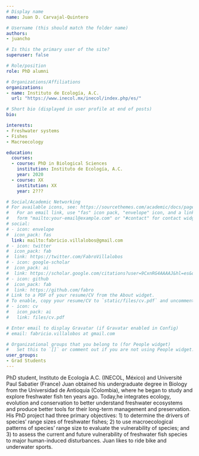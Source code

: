 ```yaml
---
# Display name
name: Juan D. Carvajal-Quintero

# Username (this should match the folder name)
authors:
- juancho

# Is this the primary user of the site?
superuser: false

# Role/position
role: PhD alumni

# Organizations/Affiliations
organizations:
- name: Instituto de Ecología, A.C. 
  url: "https://www.inecol.mx/inecol/index.php/es/"

# Short bio (displayed in user profile at end of posts)
bio: 

interests:
- Freshwater systems
- Fishes
- Macroecology

education:
  courses:
  - course: PhD in Biological Sciences
    institution: Instituto de Ecología, A.C.
    year: 2020
  - course: XX
    institution: XX
    year: 2???

# Social/Academic Networking
# For available icons, see: https://sourcethemes.com/academic/docs/page-builder/#icons
#   For an email link, use "fas" icon pack, "envelope" icon, and a link in the
#   form "mailto:your-email@example.com" or "#contact" for contact widget.
# social:
# - icon: envelope
#  icon_pack: fas
  link: mailto:fabricio.villalobos@gmail.com
# - icon: twitter
#  icon_pack: fab
#  link: https://twitter.com/FabroVillalobos
# - icon: google-scholar
#  icon_pack: ai
#  link: https://scholar.google.com/citations?user=9CxnRG4AAAAJ&hl=es&oi=ao
# - icon: github
#  icon_pack: fab
#  link: https://github.com/fabro
# Link to a PDF of your resume/CV from the About widget.
# To enable, copy your resume/CV to `static/files/cv.pdf` and uncomment the lines below.
# - icon: cv
#   icon_pack: ai
#   link: files/cv.pdf

# Enter email to display Gravatar (if Gravatar enabled in Config)
# email: fabricio.villalobos at gmail.com

# Organizational groups that you belong to (for People widget)
#   Set this to `[]` or comment out if you are not using People widget.
user_groups:
- Grad Students
---
```


PhD student, Instituto de Ecología A.C. (INECOL, México) and Université Paul Sabatier (France)
Juan obtained his undergraduate degree in Biology from the Universidad de Antioquia (Colombia), where he began to study and explore freshwater fish ten years ago. Today,he integrates ecology, evolution and conservation to better understand freshwater ecosystems and produce better tools for their long-term management and preservation. His PhD project had three primary objectives: 1) to determine the drivers of species’ range sizes of freshwater fishes; 2) to use macroecological patterns of species’ range size to evaluate the vulnerability of species; and 3) to assess the current and future vulnerability of freshwater fish species to major human-induced disturbances. Juan likes to ride bike and underwater sports.
